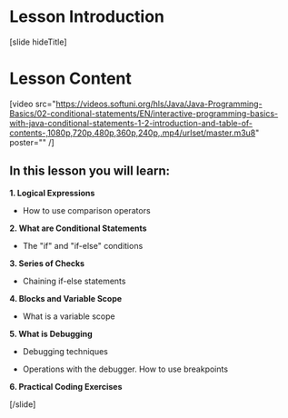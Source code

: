 # Lesson Introduction
[slide hideTitle]

# Lesson Content

[video src="https://videos.softuni.org/hls/Java/Java-Programming-Basics/02-conditional-statements/EN/interactive-programming-basics-with-java-conditional-statements-1-2-introduction-and-table-of-contents-,1080p,720p,480p,360p,240p,.mp4/urlset/master.m3u8" poster="" /]

## In this lesson you will learn:

**1. Logical Expressions**

- How to use comparison operators

**2. What are Conditional Statements**

- The "if" and "if-else" conditions

**3. Series of Checks**

- Chaining if-else statements

**4. Blocks and Variable Scope**

- What is a variable scope

**5. What is Debugging**

- Debugging techniques

- Operations with the debugger. How to use breakpoints


**6. Practical Coding Exercises**




[/slide]

